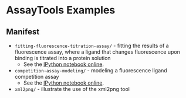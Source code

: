 # AssayTools Examples

## Manifest
* `fitting-fluorescence-titration-assay/` - fitting the results of a fluorescence assay, where a ligand that changes fluorescence upon binding is titrated into a protein solution
  * See the [IPython notebook online](http://nbviewer.ipython.org/github/choderalab/assaytools/blob/master/examples/fitting-fluorescence-titration-assay/fitting-fluorescence-titration-assay.ipynb).
* `competition-assay-modeling/` - modeling a fluorescence ligand competition assay
  * See the [IPython notebook online](http://nbviewer.ipython.org/github/choderalab/assaytools/blob/master/examples/competition-assay-modeling/competition-assay-modeling.ipynb).
* `xml2png/` - illustrate the use of the xml2png tool
